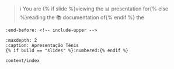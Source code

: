 > ℹ️ You are {% if slide %}viewing the 📊 presentation for{% else %}reading the 📚 documentation of{% endif %} the

```{include} ../README.md
:end-before: <!-- include-upper -->
```
```{toctree}
:maxdepth: 2
:caption: Apresentação Ténis
{% if build == "slides" %}:numbered:{% endif %}

content/index
```
